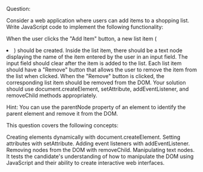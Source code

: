 Question:

Consider a web application where users can add items to a shopping list. Write JavaScript code to implement the following functionality:

When the user clicks the "Add Item" button, a new list item (<li>) should be created.
Inside the list item, there should be a text node displaying the name of the item entered by the user in an input field.
The input field should clear after the item is added to the list.
Each list item should have a "Remove" button that allows the user to remove the item from the list when clicked.
When the "Remove" button is clicked, the corresponding list item should be removed from the DOM.
Your solution should use document.createElement, setAttribute, addEventListener, and removeChild methods appropriately.

Hint: You can use the parentNode property of an element to identify the parent element and remove it from the DOM.

This question covers the following concepts:

Creating elements dynamically with document.createElement.
Setting attributes with setAttribute.
Adding event listeners with addEventListener.
Removing nodes from the DOM with removeChild.
Manipulating text nodes.
It tests the candidate's understanding of how to manipulate the DOM using JavaScript and their ability to create interactive web interfaces.